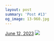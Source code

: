 ```yaml
---
layout: post
summary: 'Post #13'
og_image: 13-960.jpg
---
```


<p>
  <time>
    <a href="/13">June 12, 2023</a>
  </time>
  <a href="/13">
    <img src="{{ site.assets_url }}/13-480.jpg" srcset="{{ site.assets_url }}/13-240.jpg 240w, {{ site.assets_url }}/13-480.jpg 480w, {{ site.assets_url }}/13-720.jpg 720w, {{ site.assets_url }}/13-960.jpg 960w" sizes="(min-width: 700px) 50vw, calc(100vw - 2rem)" />
  </a>
</p>
